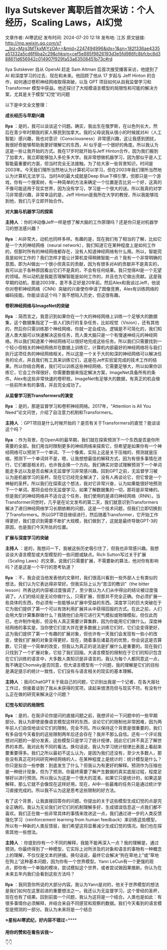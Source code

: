 # Ilya Sutskever 离职后首次采访：个人经历，Scaling Laws，AI幻觉

文章作者: AI寒武纪
发布时间: 2024-07-20 12:18
发布地: 江苏
原文链接: http://mp.weixin.qq.com/s?__biz=Mzg3MTkxMjYzOA==&mid=2247494996&idx=1&sn=182f336ae4335a51332a5cd6f6ba2c29&chksm=cef5e885f9826193d3e5fd986fc8bfcbc8d388611d656942c014907f929fa53a63508451b73c#rd

  

  

Ilya Sutskever 自从 OpenAI 赶走 Sam Altman 后首次接受播客采访，他提到了 AI 和深度学习的过去、现在和未来。他回顾了他从
17 岁起与 Jeff Hinton 的合作，如何通过卷积神经网络取得突破，以及 GPT 项目如何从自我监督学习和 Transformer
模型中获益。他还探讨了大规模语言模型的局限性和可能的解决方案，尤其是关于模型“幻觉”的问题

  

  

  

以下是中文全文整理：

**成长经历与早期兴趣**

**Ilya**
：是的，我可以谈谈这个问题。确实，我出生在俄罗斯，在以色列长大，然后在青少年时期我的家人移民到加拿大。我的父母说我从很小的时候就对AI（人工智能）感兴趣，我也对意识（Consciousness）非常感兴趣，这让我感到困扰，我很好奇能够帮助我更好理解它的东西，AI
似乎是一个很好的角度。所以我认为这是一些让我开始的方式。我在17岁时就开始与Jeff
Hinton合作，因为我们搬到了加拿大，我立即能够加入多伦多大学。我非常想做机器学习，因为那似乎是人工智能最重要的方面，但当时完全无法接触。为了给大家一些背景知识，时间是2003年。今天我们理所当然地认为计算机可以学习，但在2003年我们理所当然地认为计算机无法学习。当时AI的最大成就是Deep
Blue下棋引擎，但那只是一个游戏，你有一个搜索树，有一种简单的方法来确定一个位置是否比另一个好，这真的不像可能适用于现实世界，因为没有学习，学习是一个很大的谜。所以我真的对学习非常感兴趣，非常幸运的是，Jeff
Hinton是我所在大学的教授，所以我能够找到他，我们几乎立即开始合作。

**对大脑与机器学习的探索**

**主持人** ：你的冲动像Jeff一样是想了解大脑的工作原理吗？还是你只是对机器学习的想法感兴趣？

**Ilya** ：AI非常大，动机也同样多样。有趣的是，现在我们有了相当的了解，比如它是一个大的神经网络（neural
network），我们知道它在某种程度上是如何工作的，但那时所有的神经网络都存在，没有人知道神经网络有什么用。所以，智能究竟是如何工作的？我们怎样才能让计算机变得稍微智能一点？我有一个非常明确的意图，即为AI做出一个很小但真实的贡献，因为有很多对AI的贡献并不是真实的，我可以出于各种原因看出它们不是真的，不会有任何结果。我只觉得AI是一个无望的领域。所以动机是我能否理解智能是如何工作的，并且也为它做出贡献。这是我早期的动机，那是2003年，差不多正好是20年前。然后Alex和我谈过Jeff，他说你对卷积神经网络（CNN）突破的兴奋使你申请了图像竞赛，Alex有训练网络的编码技能。你能谈谈这个吗？我不想陷入历史，但这很有趣。  

**卷积神经网络与ImageNet的突破**

**Ilya**
：简而言之，我意识到如果你在一个大的神经网络上训练一个足够大的数据集，这个数据集指定了一些人们执行的复杂任务，比如视觉（Vision），还有其他的，然后你只需训练那个神经网络，你就一定会成功。逻辑是不可简化的，我们知道人类大脑可以快速解决这些任务，而人类大脑只是一个有慢速神经元的神经网络。所以我们知道某个神经网络可以很好地完成这些任务。所以我们只需要找到一个较小但相关的神经网络并在数据上训练它，计算机内部最好的神经网络将与我们执行这项任务的神经网络相关。所以这是一个关于大的和深的神经网络可以解决任务的论点，并且我们有工具来训练它们，这是在Jeff实验室完成的技术工作的结果。所以你结合两者，我们可以训练这些神经网络，它需要足够大，所以如果你训练它，它会工作得很好，你需要数据来指定解决方案，ImageNet具备所有的条件。Alex有这些非常快速的卷积核，ImageNet有足够大的数据，有真正的机会做一些前所未有的事情，并且完全成功了。

**从监督学习到Transformers的演变**

**Ilya** ：是的，那是监督学习和卷积神经网络。2017年，“Attention is All You
Need”论文问世，介绍了自注意力机制和Transformers。

**主持人** ：GPT项目是什么时候开始的？是否有关于Transformers的直觉？能谈谈这个吗？

**Ilya**
：作为背景，在OpenAI的最早期，我们就在探索预测下一个东西是否是你所需要的全部。我们用当时限制更多的神经网络来探索它，但希望是如果你有一个神经网络可以预测下一个单词、下一个像素，实际上这是关于压缩的，预测就是压缩，预测下一个单词并不是，嗯，让我想想最佳的解释方式，因为有很多事情在进行，它们都是相关的，也许我会换一个方向。我们确实对尝试理解预测下一个单词能走多远以及是否会解决无监督学习非常感兴趣。回到GPT之前，无监督学习被认为是机器学习的圣杯。现在它已经完全解决了，没有人再谈论它，但它曾是一个神秘的圣杯。所以我们在探索这个想法，我对它非常兴奋，认为如果能很好地预测下一个单词，那将会给你无监督学习，如果了解数据集的一切，那将是非常棒的。但是我们的神经网络并不适合这个任务，我们使用的是递归神经网络（RNN）。当Transformer问世时，几乎是在论文发布的第二天，我们就意识到Transformers解决了递归神经网络学习长期依赖的问题，这是一个技术问题，但我们立即切换到了Transformers。所以GPT项目继续进行，然后随着Transformer，它开始工作得更好，我们意识到需要不断扩大规模，我们做到了，这就是最终导致GPT-3的原因，也是我们今天所处的位置。

**扩展与深度学习的突破**

**主持人** ：是的，我想问一下，我被这些历史吸引住了，但我也非常感兴趣。我想谈谈大语言模型或大型模型的一些问题或缺点。Rich
Sutton写过关于扩展（Scaling Laws）的文章，说我们只需要扩展，不需要新的算法，他对你有影响吗？还是这是一个平行的思考轨道？

**Ilya** ：不，我会说当他发表他的文章时，我们很高兴看到一些外部人士有类似的想法，我们认为它表达得非常好。但我实际上认为“苦涩的教训”（the
bitter
lesson）所表达的内容被过度强调了，至少我认为人们从中得出的结论被过度强调了。人们的结论是无论你做什么，只需扩展，但那并不完全正确。你必须扩展一些具体的东西，你必须有一些能够从扩展中受益的东西。深度学习的巨大突破在于它为我们提供了第一个可以有效利用扩展并从中获得回报的方式。在此之前，人们会用大型计算集群做什么？我猜他们会用它进行天气模拟或物理模拟，但仅此而已，也许制作电影，但没有人真正需要计算集群，因为你能用它们做什么。深度神经网络的事实是，当你使它们变大并在更多数据上训练它们时，它们会变得更好，这为我们提供了第一个有趣的扩展对象，但也许有一天我们会发现有一些小的改变，使我们扩展的对象变得更好。现在，随着事后诸葛亮的优势，你会说这是否算数，它只是一个简单的改变，但我认为真正的说法是扩展什么是重要的。现在我们只找到了一个扩展对象，它给了我们回报。大语言模型的限制在于它们的知识包含在它们训练的语言中，大多数人类知识是非语言的。我认为每个人都同意这一点，我不确定Chomsky是否同意，但大语言模型有一个问题，我的理解是它们的目标是满足提示的统计一致性，它们没有与语言相关的现实的基本理解。

**主持人**
：我问ChatGPT关于我自己的问题，它识别出我是一个记者，在各大报社工作过，但接着谈到了我从未获得的奖项，读起来很漂亮但与现实不符。有没有什么正在做的研究来解决这个问题？

**幻觉与知识的局限性**

**Ilya**
：是的，在我评论你提问的直接问题之前，我想评论一下问题中的一些早期部分。我认为即使是像语言模型这样的东西，谈论它们的限制也非常困难，因为两年前人们自信地谈论它们的限制，完全不同。所以保持这个背景是很重要的，我们有多自信今天看到的这些限制两年后还会存在？我并不那么自信。还有一个评论我想对问题的一部分发表，这些模型只是学习了统计规律，因此它们并不真正了解世界的本质。我对此有不同的看法。换句话说，我认为学习统计规律比表面上看起来要重要得多。我们之所以最初不这么认为，是因为我们还没有，至少大多数人，那些没有真正花时间研究神经网络的人，在某种程度上是统计的：统计模型是什么？你只是拟合一些参数：到底发生了什么？但我认为有更好的解释。预测作为压缩也是一种统计现象，但为了预测，你最终需要了解产生数据的真实底层过程，程度足够好以进行预测。所以我认为这是一个很大的混淆，如果它只是统计的，如果这是解释，那么它就不会像现在这样好用。现在，AI中一些最难的任务只是通过统计学习直接完成的。所以我不认为这是思考这些限制的好方法。

有了这个背景，让我直接回答你的问题。你提出的关于这些模型生成幻觉的点是完全正确的。我认为无论我们对它们的机制理解多好，生成错误信息这一点我们都不喜欢。我们正在做一些非常具体的事情来改进这一点，我们通过进一步的人类反馈强化学习（reinforcement
learning from human
feedback）来训练这些模型，所以有一种新的人类反馈层，我们希望这将显著减少生成幻觉的情况。我们也在探索其他一些想法。

**主持人**
：你提到你有一个不同的解释，我能不能再深入一点？我的理解是，通过预测，你最终得到了一种模型，它实际上对所涉及的对象和语言的事物有一种概念上的理解，不仅仅是文本的拼接。换句话说，最终它会解决“狗在草地上”或“草地在狗上”这种基本问题，因为你有一个世界模型。Yann
LeCun有一个更强的观点，即你有一个单独的模块，尝试模拟这个世界，或者尝试做因果推断。你认为在未来五年内我们会看到这些方法吗？

**Ilya**
：我同意你所说的大部分内容。我认为Yann是对的，他关于世界模型的想法是我们如何在这里前进的重要想法之一。我还认为无监督学习，这个曾经的圣杯，现在也有了结果。回到前面一个问题，我认为这将是一个结合。人类也是如此：有很多事情你必须解释，并结合来自不同感官和观察的数据。我们今天看到的语言模型是预测的一部分。我认为未来将是一个结合

  

  

**⭐星标AI寒武纪，好内容不错过**⭐****

**用你的****赞****和****在看****告诉我～**

  

  

  

  

👇👇

